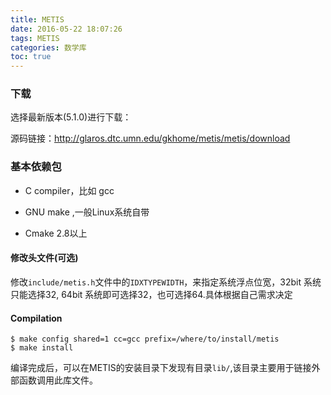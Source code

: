 ```yaml
---
title: METIS
date: 2016-05-22 18:07:26
tags: METIS
categories: 数学库
toc: true
---
```


### 下载

选择最新版本(5.1.0)进行下载：

源码链接：<http://glaros.dtc.umn.edu/gkhome/metis/metis/download>

### 基本依赖包

-   C compiler，比如 gcc

-   GNU make ,一般Linux系统自带

-   Cmake 2.8以上

#### 修改头文件(可选)

修改`include/metis.h`文件中的`IDXTYPEWIDTH`，来指定系统浮点位宽，32bit 系统只能选择32, 64bit 系统即可选择32，也可选择64.具体根据自己需求决定

#### Compilation

``` {.console}
$ make config shared=1 cc=gcc prefix=/where/to/install/metis
$ make install
```

编译完成后，可以在METIS的安装目录下发现有目录`lib/`,该目录主要用于链接外部函数调用此库文件。
